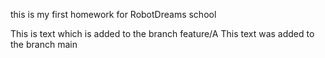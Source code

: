 this is my first homework for RobotDreams school

This is text which is added to the branch feature/A
This text was added to the branch main
